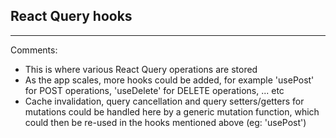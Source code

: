 ## React Query hooks

---

Comments:

- This is where various React Query operations are stored
- As the app scales, more hooks could be added, for example 'usePost' for
  POST operations, 'useDelete' for DELETE operations, ... etc
- Cache invalidation, query cancellation and query setters/getters
  for mutations could be handled here by a generic mutation function,
  which could then be re-used in the hooks mentioned above (eg: 'usePost')
